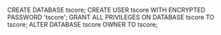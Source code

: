 CREATE DATABASE tscore;
CREATE USER tscore WITH ENCRYPTED PASSWORD 'tscore';
GRANT ALL PRIVILEGES ON DATABASE tscore TO tscore;
ALTER DATABASE tscore OWNER TO tscore;